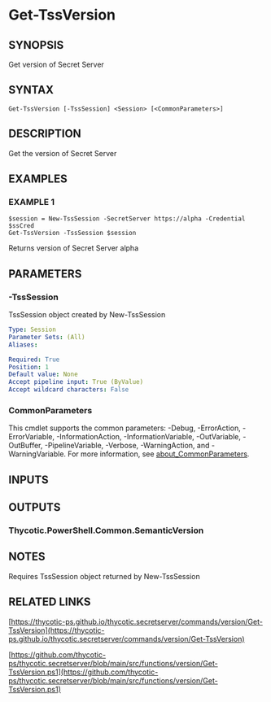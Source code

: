 # Get-TssVersion

## SYNOPSIS
Get version of Secret Server

## SYNTAX

```
Get-TssVersion [-TssSession] <Session> [<CommonParameters>]
```

## DESCRIPTION
Get the version of Secret Server

## EXAMPLES

### EXAMPLE 1
```
$session = New-TssSession -SecretServer https://alpha -Credential $ssCred
Get-TssVersion -TssSession $session
```

Returns version of Secret Server alpha

## PARAMETERS

### -TssSession
TssSession object created by New-TssSession

```yaml
Type: Session
Parameter Sets: (All)
Aliases:

Required: True
Position: 1
Default value: None
Accept pipeline input: True (ByValue)
Accept wildcard characters: False
```

### CommonParameters
This cmdlet supports the common parameters: -Debug, -ErrorAction, -ErrorVariable, -InformationAction, -InformationVariable, -OutVariable, -OutBuffer, -PipelineVariable, -Verbose, -WarningAction, and -WarningVariable. For more information, see [about_CommonParameters](http://go.microsoft.com/fwlink/?LinkID=113216).

## INPUTS

## OUTPUTS

### Thycotic.PowerShell.Common.SemanticVersion
## NOTES
Requires TssSession object returned by New-TssSession

## RELATED LINKS

[https://thycotic-ps.github.io/thycotic.secretserver/commands/version/Get-TssVersion](https://thycotic-ps.github.io/thycotic.secretserver/commands/version/Get-TssVersion)

[https://github.com/thycotic-ps/thycotic.secretserver/blob/main/src/functions/version/Get-TssVersion.ps1](https://github.com/thycotic-ps/thycotic.secretserver/blob/main/src/functions/version/Get-TssVersion.ps1)

